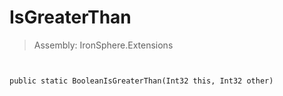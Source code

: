 ﻿

# IsGreaterThan

> Assembly: IronSphere.Extensions



```


public static BooleanIsGreaterThan(Int32 this, Int32 other)
```